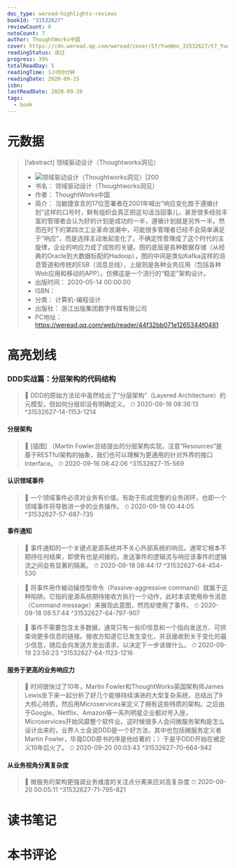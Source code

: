 ```yaml
---
doc_type: weread-highlights-reviews
bookId: "31532627"
reviewCount: 0
noteCount: 7
author: ThoughtWorks中国
cover: https://cdn.weread.qq.com/weread/cover/57/YueWen_31532627/t7_YueWen_31532627.jpg
readingStatus: 读过
progress: 39%
totalReadDay: 5
readingTime: 1小时0分钟
readingDate: 2020-09-15
isbn: 
lastReadDate: 2020-09-20
tags:
  - book
---
```

# 元数据
> [!abstract] 领域驱动设计（Thoughtworks洞见）
> - ![ 领域驱动设计（Thoughtworks洞见）|200](https://cdn.weread.qq.com/weread/cover/57/YueWen_31532627/t7_YueWen_31532627.jpg)
> - 书名： 领域驱动设计（Thoughtworks洞见）
> - 作者： ThoughtWorks中国
> - 简介： 当敏捷宣言的17位签署者在2001年喊出“响应变化胜于遵循计划”这样的口号时，鲜有组织会真正把这句话当回事儿，甚至很多经验丰富的管理者会认为好的计划是成功的一半，遵循计划就是另外一半。然而在时下的第四次工业革命浪潮中，可能很多管理者已经不会简单满足于“响应”，而是选择主动发起变化了。不确定性管理成了这个时代的主旋律，企业的响应力成了成败的关键。图的底层是各种数据存储（从经典的Oracle到大数据标配的Hadoop），图的中间是类似Kafka这样的消息管道和传统的ESB（消息总线），上层则是各种业务应用（包括各种Web应用和移动的APP）。仿佛这是一个流行的“稳定”架构设计。
> - 出版时间： 2020-05-14 00:00:00
> - ISBN： 
> - 分类： 计算机-编程设计
> - 出版社： 浙江出版集团数字传媒有限公司
> - PC地址：https://weread.qq.com/web/reader/44f32bb071e1265344f0481

# 高亮划线

### DDD实战篇：分层架构的代码结构

> 📌 DDD的原始方法论中虽然给出了“分层架构”（Layered Architecture）的元模型，但如何分层却没有明确定义。 
> ⏱ 2020-09-16 08:36:13 ^31532627-14-1153-1214

#### 分层架构

> 📌 [插图]
   （Martin Fowler总结提出的分层架构实现，注意“Resources”是基于RESTful架构的抽象，我们也可以理解为更通用的针对外界的接口Interface。 
> ⏱ 2020-09-16 08:42:06 ^31532627-15-569

#### 认识领域事件

> 📌 一个领域事件必须对业务有价值，有助于形成完整的业务闭环，也即一个领域事件将导致进一步的业务操作。 
> ⏱ 2020-09-18 00:44:05 ^31532627-57-687-735

#### 事件通知

> 📌 事件通知的一个关键点是源系统并不关心外部系统的响应。通常它根本不期待任何结果，即使有也是间接的。发送事件的逻辑流与响应该事件的逻辑流之间会有显著的隔离。 
> ⏱ 2020-09-18 08:44:17 ^31532627-64-454-530

> 📌 将事件用作被动操控型命令（Passive-aggressive command）就属于这种陷阱。它指的是源系统期待接收方执行一个动作，此时本该使用命令消息（Command message）来展现此意图，然而却使用了事件。 
> ⏱ 2020-09-18 08:57:44 ^31532627-64-797-907

> 📌 事件不需要包含太多数据，通常只有一些ID信息和一个指向发送方、可供查询更多信息的链接。接收方知道它已发生变化，并且接收到关于变化的最少信息，随后会向发送方发出请求，以决定下一步该做什么。 
> ⏱ 2020-09-19 23:56:23 ^31532627-64-1123-1216

#### 服务于更高的业务响应力

> 📌 时间很快过了10年，Martin Fowler和ThoughtWorks英国架构师James Lewis坐下来一起分析了好几个能够持续演进的大型复杂系统，总结出了9大核心特质，然后用Microservices来定义了拥有这些特质的架构。之后由于Google、Netflix、Amazon等一系列明星企业都对号入座，Microservices开始风靡整个软件业。这时候很多人会问微服务架构是怎么设计出来的，业界人士会说DDD是一个好方法，其中也包括微服务定义者Martin Fowler，毕竟DDD原书的序是他给著的；）于是乎DDD开始在被定义10年后火了。 
> ⏱ 2020-09-20 00:03:43 ^31532627-70-664-942

#### 从业务视角分离复杂度

> 📌 微服务的架构更强调业务维度的关注点分离来应对高复杂度 
> ⏱ 2020-09-20 00:05:11 ^31532627-71-795-821

# 读书笔记

# 本书评论

